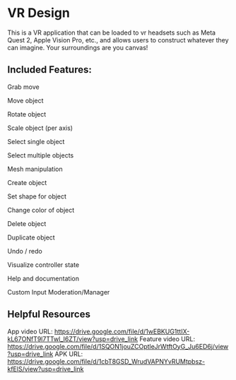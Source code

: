 # VR Design

This is a VR application that can be loaded to vr headsets such as Meta Quest 2, Apple Vision Pro, etc., and allows users to construct whatever they can imagine. Your surroundings are you canvas!

## Included Features:

Grab move

Move object

Rotate object

Scale object (per axis)

Select single object

Select multiple objects

Mesh manipulation

Create object

Set shape for object

Change color of object

Delete object

Duplicate object

Undo / redo

Visualize controller state

Help and documentation

Custom Input Moderation/Manager

## Helpful Resources

App video URL:
https://drive.google.com/file/d/1wEBKUG1ttIX-kL67ONfT9l7TTwl_I6ZT/view?usp=drive_link
Feature video URL:
https://drive.google.com/file/d/1SQON1jouZCOptleJrWtftOyG_Ju6ED6j/view?usp=drive_link
APK URL:
https://drive.google.com/file/d/1cbT8GSD_WrudVAPNYvRUMtpbsz-kfElS/view?usp=drive_link
